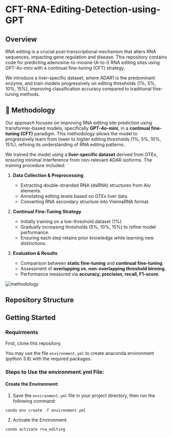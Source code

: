 # CFT-RNA-Editing-Detection-using-GPT

## Overview
RNA editing is a crucial post-transcriptional mechanism that alters RNA sequences, impacting gene regulation and disease. This repository contains code for predicting adenosine-to-inosine (A-to-I) RNA editing sites using GPT-4o-mini with a continual fine-tuning (CFT) strategy.

We introduce a liver-specific dataset, where ADAR1 is the predominant enzyme, and train models progressively on editing thresholds (1%, 5%, 10%, 15%), improving classification accuracy compared to traditional fine-tuning methods.


## 🧬 Methodology
Our approach focuses on improving RNA editing site prediction using transformer-based models, specifically **GPT-4o-mini**, in a **continual fine-tuning (CFT)** paradigm. This methodology allows the model to progressively learn from lower to higher editing thresholds (1%, 5%, 10%, 15%), refining its understanding of RNA editing patterns.

We trained the model using a **liver-specific dataset** derived from GTEx, ensuring minimal interference from non-relevant ADAR isoforms. The training procedure included:

1. **Data Collection & Preprocessing**
   - Extracting double-stranded RNA (dsRNA) structures from Alu elements.
   - Annotating editing levels based on GTEx liver data.
   - Converting RNA secondary structure into ViennaRNA format.

2. **Continual Fine-Tuning Strategy**
   - Initially training on a low-threshold dataset (1%).
   - Gradually increasing thresholds (5%, 10%, 15%) to refine model performance.
   - Ensuring each step retains prior knowledge while learning new distinctions.

3. **Evaluation & Results**
   - Comparison between **static fine-tuning** and **continual fine-tuning**.
   - Assessment of **overlapping vs. non-overlapping threshold binning**.
   - Performance measured via **accuracy, precision, recall, F1-score**.

![methodology]()


## Repository Structure

   
## Getting Started
### Requirments

First, clone this repository. 

You may use the file  `environment.yml` to create anaconda environment (python 3.8) with the required packages.

### Steps to Use the environment.yml File:
#### Create the Environment:
1. Save the `environment.yml` file in your project directory, then run the following command:
   
```
conda env create -f environment.yml
```

2. Activate the Environment:
   
```
conda activate rna_editing
```

